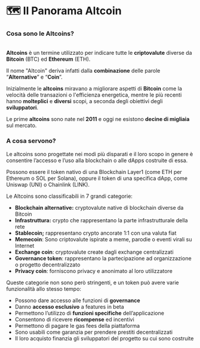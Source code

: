 # 🗺 Il Panorama Altcoin

### **Cosa sono le Altcoins?**

\
**Altcoins** è un termine utilizzato per indicare tutte le **criptovalute** diverse da **Bitcoin** (BTC) ed **Ethereum** (ETH).

Il nome "Altcoin" deriva infatti dalla **combinazione** delle parole “**Alternative**” e “**Coin**”.

Inizialmente le **altcoins** miravano a migliorare aspetti di **Bitcoin** come la velocità delle transazioni o l'efficienza energetica, mentre le più recenti hanno **molteplici** e **diversi** scopi, a seconda degli obiettivi degli **sviluppatori**.

Le prime **altcoins** sono nate nel **2011** e oggi ne esistono **decine di migliaia** sul mercato.

### A cosa servono? <a href="#a-cosa-servono" id="a-cosa-servono"></a>

Le altcoins sono progettate nei modi più disparati e il loro scopo in genere è consentire l’accesso e l’uso alla blockchain o alle dApps costruite di essa.

Possono essere il token nativo di una Blockchain Layer1 (come ETH per Ethereum o SOL per Solana), oppure il token di una specifica dApp, come Uniswap (UNI) o Chainlink (LINK).

Le Altcoins sono classificabili in 7 grandi categorie:

* **Blockchain alternative:** cryptovalute native di blockchain diverse da Bitcoin
* **Infrastruttura:** crypto che rappresentano la parte infrastrutturale della rete
* **Stablecoin;** rappresentano crypto ancorate 1:1 con una valuta fiat
* **Memecoin**: Sono criptovalute ispirate a meme, parodie o eventi virali su Internet
* **Exchange coin**: cryptovalute create dagli exchange centralizzati
* **Governance token**: rappresentano la partecipazione ad organizzazione o progetto decentralizzato
* **Privacy coin**: forniscono privacy e anonimato al loro utilizzatore&#x20;

Queste categorie non sono però stringenti, e un token può avere varie funzionalità allo stesso tempo:

* Possono dare accesso alle funzioni di **governance**
* Danno **accesso esclusivo** a features in beta
* Permettono l’utilizzo di **funzioni specifiche** dell’applicazione
* Consentono di ricevere **ricompense** ed incentivi
* Permettono di pagare le gas fees della piattaforma
* Sono usabili come garanzia per prendere prestiti decentralizzati
* Il loro acquisto finanzia gli sviluppatori del progetto su cui sono costruite

